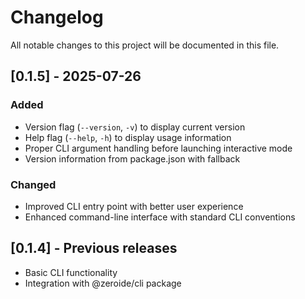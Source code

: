 # Changelog

All notable changes to this project will be documented in this file.

## [0.1.5] - 2025-07-26

### Added
- Version flag (`--version`, `-v`) to display current version
- Help flag (`--help`, `-h`) to display usage information
- Proper CLI argument handling before launching interactive mode
- Version information from package.json with fallback

### Changed
- Improved CLI entry point with better user experience
- Enhanced command-line interface with standard CLI conventions

## [0.1.4] - Previous releases
- Basic CLI functionality
- Integration with @zeroide/cli package